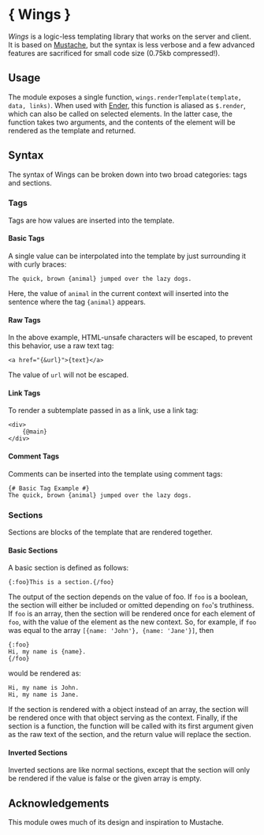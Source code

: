 { Wings }
=========

_Wings_ is a logic-less templating library that works on the server and client.
It is based on [Mustache](http://mustache.github.com/), but the syntax is less
verbose and a few advanced features are sacrificed for small code size
(0.75kb compressed!).

Usage
-----

The module exposes a single function,
`wings.renderTemplate(template, data, links)`. When used with
[Ender](http://ender.no.de), this function is aliased as `$.render`, which can
also be called on selected elements. In the latter case, the function takes
two arguments, and the contents of the element will be rendered as the
template and returned.

Syntax
------

The syntax of Wings can be broken down into two broad categories:
tags and sections.

### Tags ###

Tags are how values are inserted into the template.

#### Basic Tags ####

A single value can be interpolated into the template by just surrounding it
with curly braces:

    The quick, brown {animal} jumped over the lazy dogs.
    
Here, the value of `animal` in the current context will inserted into the
sentence where the tag `{animal}` appears.

#### Raw Tags ####

In the above example, HTML-unsafe characters will be escaped, to prevent this
behavior, use a raw text tag:

    <a href="{&url}">{text}</a>
    
The value of `url` will not be escaped.

#### Link Tags ####

To render a subtemplate passed in as a link, use a link tag:

    <div>
        {@main}
    </div>
    
#### Comment Tags ####

Comments can be inserted into the template using comment tags:

    {# Basic Tag Example #}
    The quick, brown {animal} jumped over the lazy dogs.


### Sections ###

Sections are blocks of the template that are rendered together.

#### Basic Sections ####

A basic section is defined as follows:

    {:foo}This is a section.{/foo}
    
The output of the section depends on the value of foo. If `foo` is a boolean,
the section will either be included or omitted depending on `foo`'s truthiness.
If `foo` is an array, then the section will be rendered once for each element
of `foo`, with the value of the element as the new context. So, for example,
if `foo` was equal to the array `[{name: 'John'}, {name: 'Jane'}]`, then

    {:foo}
    Hi, my name is {name}.
    {/foo}
    
would be rendered as:

    Hi, my name is John.
    Hi, my name is Jane.
    
If the section is rendered with a object instead of an array, the section
will be rendered once with that object serving as the context. Finally,
if the section is a function, the function will be called with its first
argument given as the raw text of the section, and the return value will
replace the section.

#### Inverted Sections ####

Inverted sections are like normal sections, except that the section will
only be rendered if the value is false or the given array is empty.


Acknowledgements
----------------

This module owes much of its design and inspiration to Mustache.